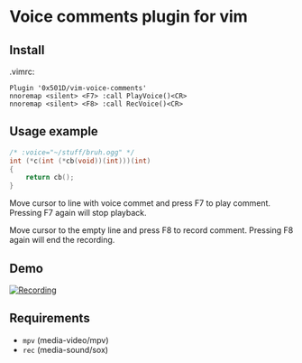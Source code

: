# Voice comments plugin for vim

## Install
.vimrc:
```vim
Plugin '0x501D/vim-voice-comments'
nnoremap <silent> <F7> :call PlayVoice()<CR>
nnoremap <silent> <F8> :call RecVoice()<CR>
```

## Usage example
```c
/* :voice="~/stuff/bruh.ogg" */
int (*c(int (*cb(void))(int)))(int)
{
    return cb();
}
```

Move cursor to line with voice commet and press F7 to play comment.
Pressing F7 again will stop playback.

Move cursor to the empty line and press F8 to record comment.
Pressing F8 again will end the recording.

## Demo
[![Recording](https://img.youtube.com/vi/wumX-MIJlWo/1.jpg)](https://www.youtube.com/watch?v=wumX-MIJlWo)

## Requirements
* `mpv` (media-video/mpv)
* `rec` (media-sound/sox)
